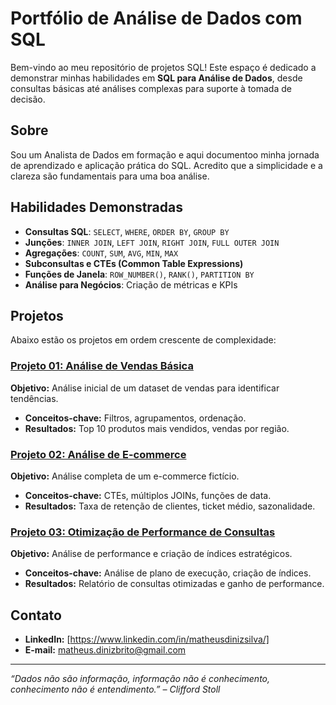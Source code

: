 # Portfólio de Análise de Dados com SQL

Bem-vindo ao meu repositório de projetos SQL! Este espaço é dedicado a demonstrar minhas habilidades em **SQL para Análise de Dados**, desde consultas básicas até análises complexas para suporte à tomada de decisão.

## Sobre

Sou um Analista de Dados em formação e aqui documentoo minha jornada de aprendizado e aplicação prática do SQL. Acredito que a simplicidade e a clareza são fundamentais para uma boa análise.

## Habilidades Demonstradas

- **Consultas SQL**: `SELECT`, `WHERE`, `ORDER BY`, `GROUP BY`
- **Junções**: `INNER JOIN`, `LEFT JOIN`, `RIGHT JOIN`, `FULL OUTER JOIN`
- **Agregações**: `COUNT`, `SUM`, `AVG`, `MIN`, `MAX`
- **Subconsultas e CTEs (Common Table Expressions)**
- **Funções de Janela**: `ROW_NUMBER()`, `RANK()`, `PARTITION BY`
- **Análise para Negócios**: Criação de métricas e KPIs

## Projetos

Abaixo estão os projetos em ordem crescente de complexidade:

### [Projeto 01: Análise de Vendas Básica](/01-projeto-basico)
**Objetivo:** Análise inicial de um dataset de vendas para identificar tendências.
- **Conceitos-chave:** Filtros, agrupamentos, ordenação.
- **Resultados:** Top 10 produtos mais vendidos, vendas por região.

### [Projeto 02: Análise de E-commerce](/02-projeto-intermediario)
**Objetivo:** Análise completa de um e-commerce fictício.
- **Conceitos-chave:** CTEs, múltiplos JOINs, funções de data.
- **Resultados:** Taxa de retenção de clientes, ticket médio, sazonalidade.

### [Projeto 03: Otimização de Performance de Consultas](/03-projeto-avancado)
**Objetivo:** Análise de performance e criação de índices estratégicos.
- **Conceitos-chave:** Análise de plano de execução, criação de índices.
- **Resultados:** Relatório de consultas otimizadas e ganho de performance.

## Contato

- **LinkedIn:** [https://www.linkedin.com/in/matheusdinizsilva/]
- **E-mail:** matheus.dinizbrito@gmail.com

---

*“Dados não são informação, informação não é conhecimento, conhecimento não é entendimento.” – Clifford Stoll*

